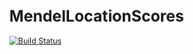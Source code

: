 # MendelLocationScores

[![Build Status](https://travis-ci.org/ericsobel/MendelLocationScores.jl.svg?branch=master)](https://travis-ci.org/ericsobel/MendelLocationScores.jl)
